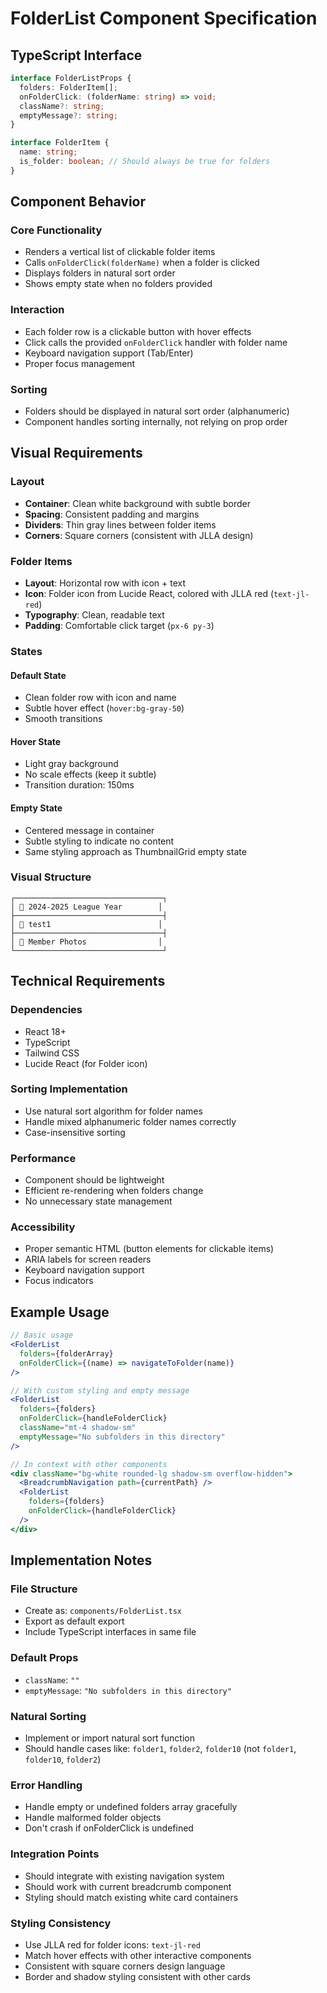 # FolderList Component Specification

## TypeScript Interface

```typescript
interface FolderListProps {
  folders: FolderItem[];
  onFolderClick: (folderName: string) => void;
  className?: string;
  emptyMessage?: string;
}

interface FolderItem {
  name: string;
  is_folder: boolean; // Should always be true for folders
}
```

## Component Behavior

### Core Functionality
- Renders a vertical list of clickable folder items
- Calls `onFolderClick(folderName)` when a folder is clicked
- Displays folders in natural sort order
- Shows empty state when no folders provided

### Interaction
- Each folder row is a clickable button with hover effects
- Click calls the provided `onFolderClick` handler with folder name
- Keyboard navigation support (Tab/Enter)
- Proper focus management

### Sorting
- Folders should be displayed in natural sort order (alphanumeric)
- Component handles sorting internally, not relying on prop order

## Visual Requirements

### Layout
- **Container**: Clean white background with subtle border
- **Spacing**: Consistent padding and margins
- **Dividers**: Thin gray lines between folder items
- **Corners**: Square corners (consistent with JLLA design)

### Folder Items
- **Layout**: Horizontal row with icon + text
- **Icon**: Folder icon from Lucide React, colored with JLLA red (`text-jl-red`)
- **Typography**: Clean, readable text
- **Padding**: Comfortable click target (`px-6 py-3`)

### States

#### Default State
- Clean folder row with icon and name
- Subtle hover effect (`hover:bg-gray-50`)
- Smooth transitions

#### Hover State
- Light gray background
- No scale effects (keep it subtle)
- Transition duration: 150ms

#### Empty State
- Centered message in container
- Subtle styling to indicate no content
- Same styling approach as ThumbnailGrid empty state

### Visual Structure
```
┌─────────────────────────────────┐
│ 📁 2024-2025 League Year        │
├─────────────────────────────────┤
│ 📁 test1                        │
├─────────────────────────────────┤
│ 📁 Member Photos                │
└─────────────────────────────────┘
```

## Technical Requirements

### Dependencies
- React 18+
- TypeScript
- Tailwind CSS
- Lucide React (for Folder icon)

### Sorting Implementation
- Use natural sort algorithm for folder names
- Handle mixed alphanumeric folder names correctly
- Case-insensitive sorting

### Performance
- Component should be lightweight
- Efficient re-rendering when folders change
- No unnecessary state management

### Accessibility
- Proper semantic HTML (button elements for clickable items)
- ARIA labels for screen readers
- Keyboard navigation support
- Focus indicators

## Example Usage

```jsx
// Basic usage
<FolderList 
  folders={folderArray} 
  onFolderClick={(name) => navigateToFolder(name)} 
/>

// With custom styling and empty message
<FolderList 
  folders={folders}
  onFolderClick={handleFolderClick}
  className="mt-4 shadow-sm"
  emptyMessage="No subfolders in this directory"
/>

// In context with other components
<div className="bg-white rounded-lg shadow-sm overflow-hidden">
  <BreadcrumbNavigation path={currentPath} />
  <FolderList 
    folders={folders}
    onFolderClick={handleFolderClick}
  />
</div>
```

## Implementation Notes

### File Structure
- Create as: `components/FolderList.tsx`
- Export as default export
- Include TypeScript interfaces in same file

### Default Props
- `className`: `""`
- `emptyMessage`: `"No subfolders in this directory"`

### Natural Sorting
- Implement or import natural sort function
- Should handle cases like: `folder1`, `folder2`, `folder10` (not `folder1`, `folder10`, `folder2`)

### Error Handling
- Handle empty or undefined folders array gracefully
- Handle malformed folder objects
- Don't crash if onFolderClick is undefined

### Integration Points
- Should integrate with existing navigation system
- Should work with current breadcrumb component
- Styling should match existing white card containers

### Styling Consistency
- Use JLLA red for folder icons: `text-jl-red`
- Match hover effects with other interactive components
- Consistent with square corners design language
- Border and shadow styling consistent with other cards
